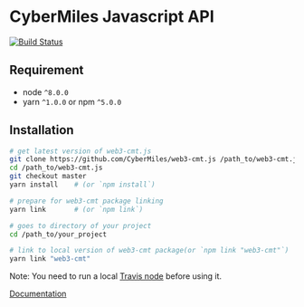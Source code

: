 # CyberMiles Javascript API

[![Build Status](https://travis-ci.org/CyberMiles/web3-cmt.js.svg?branch=dev)](https://travis-ci.org/CyberMiles/web3-cmt.js)

## Requirement

- node `^8.0.0`
- yarn `^1.0.0` or npm `^5.0.0`

## Installation

```bash
# get latest version of web3-cmt.js
git clone https://github.com/CyberMiles/web3-cmt.js /path_to/web3-cmt.js
cd /path_to/web3-cmt.js
git checkout master
yarn install    # (or `npm install`)

# prepare for web3-cmt package linking
yarn link       # (or `npm link`)

# goes to directory of your project
cd /path_to/your_project

# link to local version of web3-cmt package(or `npm link "web3-cmt"`)
yarn link "web3-cmt"
```

Note: You need to run a local [Travis node](https://github.com/CyberMiles/travis/tree/develop/README.md) before using it.

[Documentation](https://cybermiles.github.io/web3-cmt.js/)
